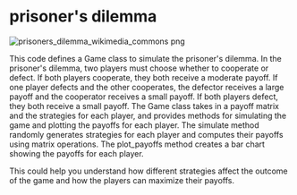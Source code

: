 # prisoner's dilemma


![prisoners_dilemma_wikimedia_commons png](https://user-images.githubusercontent.com/57616193/207877713-1ac0d741-4912-48c3-8daf-efdd04f2cb8d.jpg)

This code defines a Game class to simulate the prisoner's dilemma. In the prisoner's dilemma, two players must choose whether to cooperate or defect. If both players cooperate, they both receive a moderate payoff. If one player defects and the other cooperates, the defector receives a large payoff and the cooperator receives a small payoff. If both players defect, they both receive a small payoff. The Game class takes in a payoff matrix and the strategies for each player, and provides methods for simulating the game and plotting the payoffs for each player. The simulate method randomly generates strategies for each player and computes their payoffs using matrix operations. The plot_payoffs method creates a bar chart showing the payoffs for each player.

This could help you understand how different strategies affect the outcome of the game and how the players can maximize their payoffs.
